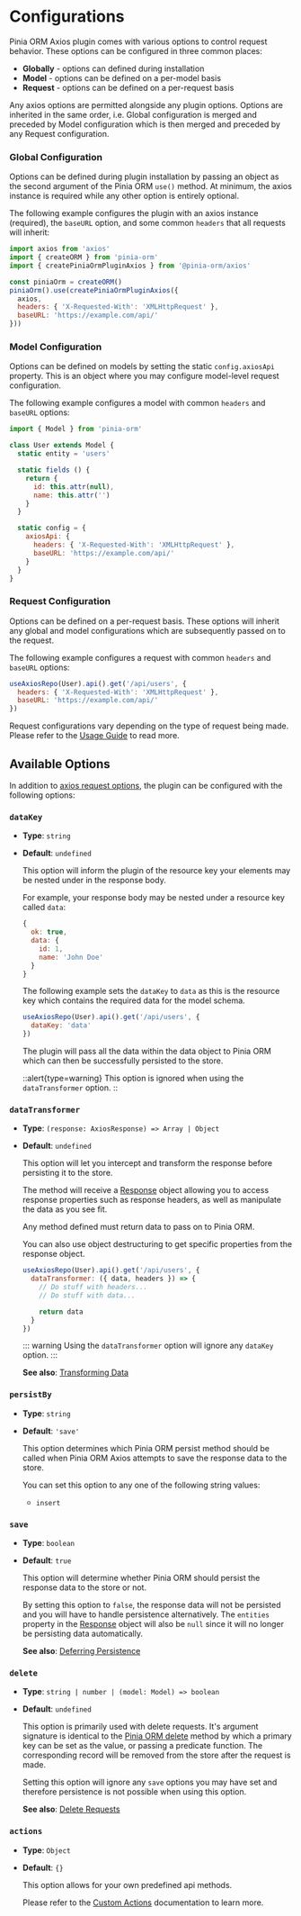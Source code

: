 # Configurations

Pinia ORM Axios plugin comes with various options to control request behavior. These options can be configured in three common places:

- **Globally** - options can defined during installation
- **Model** - options can be defined on a per-model basis
- **Request** - options can be defined on a per-request basis

Any axios options are permitted alongside any plugin options. Options are inherited in the same order, i.e. Global configuration is merged and preceded by Model configuration which is then merged and preceded by any Request configuration.

### Global Configuration

Options can be defined during plugin installation by passing an object as the second argument of the Pinia ORM `use()` method. At minimum, the axios instance is required while any other option is entirely optional.

The following example configures the plugin with an axios instance (required), the `baseURL` option, and some common `headers` that all requests will inherit:

```js
import axios from 'axios'
import { createORM } from 'pinia-orm'
import { createPiniaOrmPluginAxios } from '@pinia-orm/axios'

const piniaOrm = createORM()
piniaOrm().use(createPiniaOrmPluginAxios({
  axios,
  headers: { 'X-Requested-With': 'XMLHttpRequest' },
  baseURL: 'https://example.com/api/'
}))
```

### Model Configuration

Options can be defined on models by setting the static `config.axiosApi` property. This is an object where you may configure model-level request configuration.

The following example configures a model with common `headers` and `baseURL` options:

```js
import { Model } from 'pinia-orm'

class User extends Model {
  static entity = 'users'

  static fields () {
    return {
      id: this.attr(null),
      name: this.attr('')
    }
  }

  static config = {
    axiosApi: {
      headers: { 'X-Requested-With': 'XMLHttpRequest' },
      baseURL: 'https://example.com/api/'
    }
  }
}
```

### Request Configuration

Options can be defined on a per-request basis. These options will inherit any global and model configurations which are subsequently passed on to the request.

The following example configures a request with common `headers` and `baseURL` options:

```js
useAxiosRepo(User).api().get('/api/users', {
  headers: { 'X-Requested-With': 'XMLHttpRequest' },
  baseURL: 'https://example.com/api/'
})
```

Request configurations vary depending on the type of request being made. Please refer to the [Usage Guide](usage) to read more.


## Available Options

In addition to [axios request options](https://github.com/axios/axios#request-config), the plugin can be configured with the following options:

### `dataKey`

- **Type**: `string`
- **Default**: `undefined`

  This option will inform the plugin of the resource key your elements may be nested under in the response body.

  For example, your response body may be nested under a resource key called `data`:

  ```js
  {
    ok: true,
    data: {
      id: 1,
      name: 'John Doe'
    }
  }
  ```

  The following example sets the `dataKey` to `data` as this is the resource key which contains the required data for the model schema.

  ```js
  useAxiosRepo(User).api().get('/api/users', {
    dataKey: 'data'
  })
  ```

  The plugin will pass all the data within the data object to Pinia ORM which can then be successfully persisted to the store.

  ::alert{type=warning}
  This option is ignored when using the `dataTransformer` option.
  ::

### `dataTransformer`

- **Type**: `(response: AxiosResponse) => Array | Object`
- **Default**: `undefined`

  This option will let you intercept and transform the response before persisting it to the store.

  The method will receive a [Response](usage.md#handling-responses) object allowing you to access response properties such as response headers, as well as manipulate the data as you see fit.

  Any method defined must return data to pass on to Pinia ORM.

  You can also use object destructuring to get specific properties from the response object.

  ```js
  useAxiosRepo(User).api().get('/api/users', {
    dataTransformer: ({ data, headers }) => {
      // Do stuff with headers...
      // Do stuff with data...

      return data
    }
  })
  ```

  ::: warning
  Using the `dataTransformer` option will ignore any `dataKey` option.
  :::

  **See also**: [Transforming Data](usage.md#transforming-data)

### `persistBy`

- **Type**: `string`
- **Default**: `'save'`

  This option determines which Pinia ORM persist method should be called when Pinia ORM Axios attempts to save the response data to the store.

  You can set this option to any one of the following string values:

  - `insert`

### `save`

- **Type**: `boolean`
- **Default**: `true`

  This option will determine whether Pinia ORM should persist the response data to the store or not.

  By setting this option to `false`, the response data will not be persisted and you will have to handle persistence alternatively. The `entities` property in the [Response](usage.md#handling-responses) object will also be `null` since it will no longer be persisting data automatically.

  **See also**: [Deferring Persistence](usage.md#deferring-persistence)

### `delete`

- **Type**: `string | number | (model: Model) => boolean`
- **Default**: `undefined`

  This option is primarily used with delete requests. It's argument signature is identical to the [Pinia ORM delete](https://vuex-orm.org/guide/data/deleting) method by which a primary key can be set as the value, or passing a predicate function. The corresponding record will be removed from the store after the request is made.

  Setting this option will ignore any `save` options you may have set and therefore persistence is not possible when using this option.

  **See also**: [Delete Requests](usage.md#delete-requests)

### `actions`

- **Type**: `Object`
- **Default**: `{}`

  This option allows for your own predefined api methods.

  Please refer to the [Custom Actions](custom-actions) documentation to learn more.
